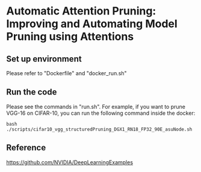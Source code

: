 # Automatic Attention Pruning: Improving and Automating Model Pruning using Attentions
## Set up environment
Please refer to "Dockerfile" and "docker_run.sh"

## Run the code
Please see the commands in "run.sh". For example, if you want to prune VGG-16 on CIFAR-10, you can run the following command inside the docker:
```
bash ./scripts/cifar10_vgg_structuredPruning_DGX1_RN18_FP32_90E_asuNode.sh
```

## Reference
https://github.com/NVIDIA/DeepLearningExamples
